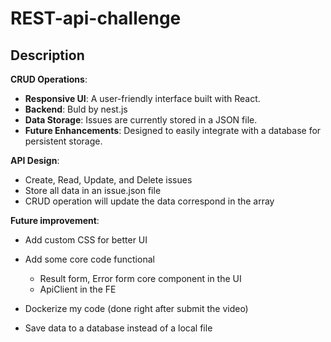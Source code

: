 # REST-api-challenge

## Description

**CRUD Operations**: 

- **Responsive UI**: A user-friendly interface built with React.
- **Backend**: Buld by nest.js
- **Data Storage**: Issues are currently stored in a JSON file.
- **Future Enhancements**: Designed to easily integrate with a database for persistent storage.

**API Design**: 

* Create, Read, Update, and Delete issues
* Store all data in an issue.json file
* CRUD operation will update the data correspond in the array

**Future improvement**:

* Add custom CSS for better UI
* Add some core code functional
    * Result form, Error form core component in the UI
    * ApiClient in the FE
    
* Dockerize my code (done right after submit the video)
* Save data to a database instead of a local file



